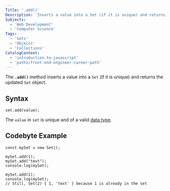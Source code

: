 ```yaml
---
Title: '.add()'
Description: 'Inserts a value into a Set (if it is unique) and returns the updated Set object.'
Subjects:
  - 'Web Development'
  - 'Computer Science'
Tags:
  - 'Sets'
  - 'Objects'
  - 'Collections'
CatalogContent:
  - 'introduction-to-javascript'
  - 'paths/front-end-engineer-career-path'
---
```


The **`.add()`** method inserts a value into a `Set` (if it is unique) and returns the updated `Set` object.

## Syntax

```pseudo
set.add(value);
```

The `value` in `set` is unique and of a valid [data type](https://www.codecademy.com/resources/docs/javascript/data-types).

## Codebyte Example

```codebyte/javascript
const mySet = new Set();

mySet.add(1);
mySet.add("text");
console.log(mySet);

mySet.add(1);
console.log(mySet);
// Still, Set(2) { 1, 'text' } because 1 is already in the set
```
